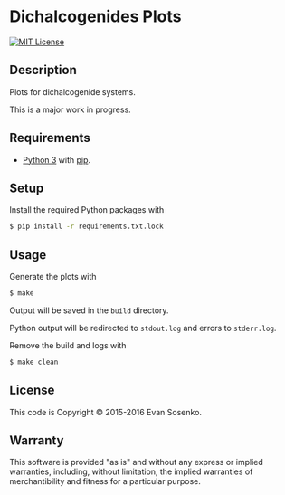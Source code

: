 # Dichalcogenides Plots

[![MIT License](https://img.shields.io/github/license/evansosenko/dichalcogenides-plots.svg)](./LICENSE.txt)

## Description

Plots for dichalcogenide systems.

This is a major work in progress.

## Requirements

- [Python 3](http://www.python.org/)
  with [pip](http://www.pip-installer.org/).

## Setup

Install the required Python packages with

```bash
$ pip install -r requirements.txt.lock
```

## Usage

Generate the plots with

```bash
$ make
```

Output will be saved in the `build` directory.

Python output will be redirected to `stdout.log`
and errors to `stderr.log`.

Remove the build and logs with

```bash
$ make clean
```

## License

This code is Copyright © 2015-2016 Evan Sosenko.

## Warranty

This software is provided "as is" and without any express or
implied warranties, including, without limitation, the implied
warranties of merchantibility and fitness for a particular
purpose.
